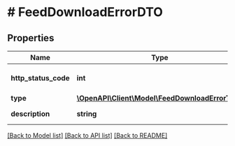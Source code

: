 # # FeedDownloadErrorDTO

## Properties

Name | Type | Description | Notes
------------ | ------------- | ------------- | -------------
**http_status_code** | **int** | HTTP-код ошибки индексации прайс-листа. Выводится, если &#x60;type&#x3D;DOWNLOAD_HTTP_ERROR&#x60;. | [optional]
**type** | [**\OpenAPI\Client\Model\FeedDownloadErrorType**](FeedDownloadErrorType.md) |  | [optional]
**description** | **string** | Описание ошибки. Выводится, если &#x60;type&#x3D;DOWNLOAD_ERROR&#x60;. | [optional]

[[Back to Model list]](../../README.md#models) [[Back to API list]](../../README.md#endpoints) [[Back to README]](../../README.md)

